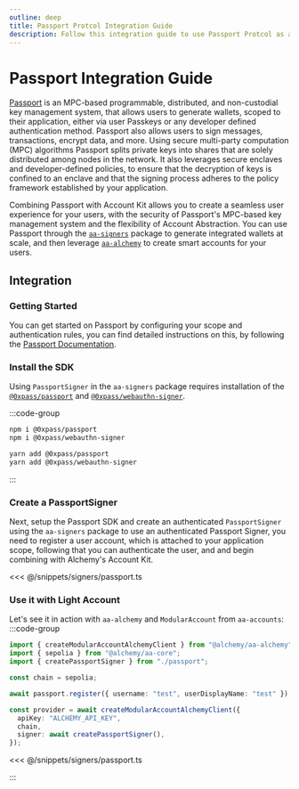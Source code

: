 ```yaml
---
outline: deep
title: Passport Protcol Integration Guide
description: Follow this integration guide to use Passport Protcol as a Signer with Account Kit, a vertically integrated stack for building apps that support ERC-4337 and ERC-6900.
---
```


# Passport Integration Guide

[Passport](https://0xpass.io) is an MPC-based programmable, distributed, and non-custodial key management system, that allows users to generate wallets, scoped to their application, either via user Passkeys or any developer defined authentication method. Passport also allows users to sign messages, transactions, encrypt data, and more. Using secure multi-party computation (MPC) algorithms Passport splits private keys into shares that are solely distributed among nodes in the network. It also leverages secure enclaves and developer-defined policies, to ensure that the decryption of keys is confined to an enclave and that the signing process adheres to the policy framework established by your application.

Combining Passport with Account Kit allows you to create a seamless user experience for your users, with the security of Passport's MPC-based key management system and the flexibility of Account Abstraction. You can use Passport through the [`aa-signers`](/packages/aa-signers/passport/introduction.html) package to generate integrated wallets at scale, and then leverage [`aa-alchemy`](/packages/aa-alchemy/index.html) to create smart accounts for your users.

## Integration

### Getting Started

You can get started on Passport by configuring your scope and authentication rules, you can find detailed instructions on this, by following the [Passport Documentation](https://docs.0xpass.io/guides-and-examples/getting-started).

### Install the SDK

Using `PassportSigner` in the `aa-signers` package requires installation of the [`@0xpass/passport`](https://github.com/0xpass/passport-sdk/tree/main/packages/passport) and [`@0xpass/webauthn-signer`](https://github.com/0xpass/passport-sdk/tree/main/packages/webauthn-signer).

:::code-group

```bash [npm]
npm i @0xpass/passport
npm i @0xpass/webauthn-signer
```

```bash [yarn]
yarn add @0xpass/passport
yarn add @0xpass/webauthn-signer
```

:::

### Create a PassportSigner

Next, setup the Passport SDK and create an authenticated `PassportSigner` using the `aa-signers` package to use an authenticated Passport Signer, you need to register a user account, which is attached to your application scope, following that you can authenticate the user, and and begin combining with Alchemy's Account Kit.

<<< @/snippets/signers/passport.ts

### Use it with Light Account

Let's see it in action with `aa-alchemy` and `ModularAccount` from `aa-accounts`:
:::code-group

```ts [example.ts]
import { createModularAccountAlchemyClient } from "@alchemy/aa-alchemy";
import { sepolia } from "@alchemy/aa-core";
import { createPassportSigner } from "./passport";

const chain = sepolia;

await passport.register({ username: "test", userDisplayName: "test" });

const provider = await createModularAccountAlchemyClient({
  apiKey: "ALCHEMY_API_KEY",
  chain,
  signer: await createPassportSigner(),
});
```

<<< @/snippets/signers/passport.ts

:::
